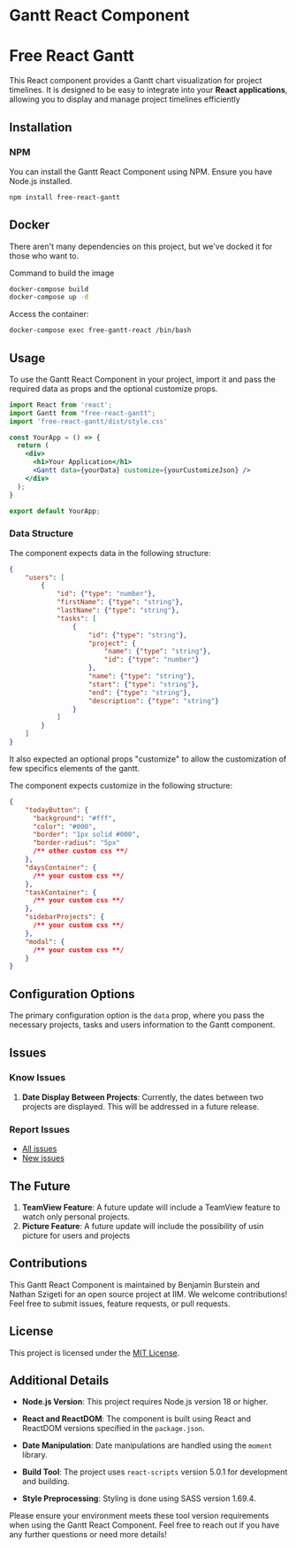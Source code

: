 # Gantt React Component

# Free React Gantt

This React component provides a Gantt chart visualization for project timelines.
It is designed to be easy to integrate into your **React applications**,
allowing you to display and manage project timelines efficiently

## Installation

### NPM

You can install the Gantt React Component using NPM.
Ensure you have Node.js installed.

```bash
npm install free-react-gantt
```

## Docker

There aren't many dependencies on this project, but we've docked it for those who want to.

Command to build the image
```bash
docker-compose build
docker-compose up -d
```

Access the container:
```bash
docker-compose exec free-gantt-react /bin/bash
```

## Usage
To use the Gantt React Component in your project,
import it and pass the required data as props and the optional customize props.

```jsx
import React from 'react';
import Gantt from "free-react-gantt";
import 'free-react-gantt/dist/style.css'

const YourApp = () => {
  return (
    <div>
      <h1>Your Application</h1>
      <Gantt data={yourData} customize={yourCustomizeJson} />
    </div>
  );
}

export default YourApp;
```

### Data Structure

The component expects data in the following structure:

```json
{
    "users": [
        {
            "id": {"type": "number"},
            "firstName": {"type": "string"},
            "lastName": {"type": "string"},
            "tasks": [
                {
                    "id": {"type": "string"},
                    "project": {
                        "name": {"type": "string"},
                        "id": {"type": "number"}
                    },
                    "name": {"type": "string"},
                    "start": {"type": "string"},
                    "end": {"type": "string"},
                    "description": {"type": "string"}
                }
            ]
        }
    ]
}
```
It also expected an optional props "customize" to allow the customization of
few specifics elements of the gantt.

The component expects customize in the following structure:

```json
{
    "todayButton": {
      "background": "#fff",
      "color": "#000",
      "border": "1px solid #000",
      "border-radius": "5px"
      /** other custom css **/
    },
    "daysContainer": {
      /** your custom css **/
    },
    "taskContainer": {
      /** your custom css **/
    },
    "sidebarProjects": {
      /** your custom css **/
    },
    "modal": {
      /** your custom css **/
    }
}
```

## Configuration Options

The primary configuration option is the `data` prop,
where you pass the necessary projects, tasks and users information to the Gantt component.

## Issues
### Know Issues

1. **Date Display Between Projects**: Currently, the dates between two projects are displayed. This will be addressed in a future release.

### Report Issues

- [All issues](https://github.com/nathanszig/react-gantt/issues/)
- [New issues](https://github.com/nathanszig/react-gantt/issues/new)

## The Future

1. **TeamView Feature**: A future update will include a TeamView feature to watch only personal projects.
2. **Picture Feature**: A future update will include the possibility of usin picture for users and projects

## Contributions

This Gantt React Component is maintained by Benjamin Burstein and Nathan Szigeti
for an open source project at IIM.
We welcome contributions! Feel free to submit issues, feature requests, or pull requests.

## License

This project is licensed under the [MIT License](LICENSE).

## Additional Details

- **Node.js Version**: This project requires Node.js version 18 or higher.

- **React and ReactDOM**: The component is built using React and ReactDOM versions specified in the `package.json`.

- **Date Manipulation**: Date manipulations are handled using the `moment` library.

- **Build Tool**: The project uses `react-scripts` version 5.0.1 for development and building.

- **Style Preprocessing**: Styling is done using SASS version 1.69.4.

Please ensure your environment meets these tool version requirements when using the Gantt React Component.
Feel free to reach out if you have any further questions or need more details!
